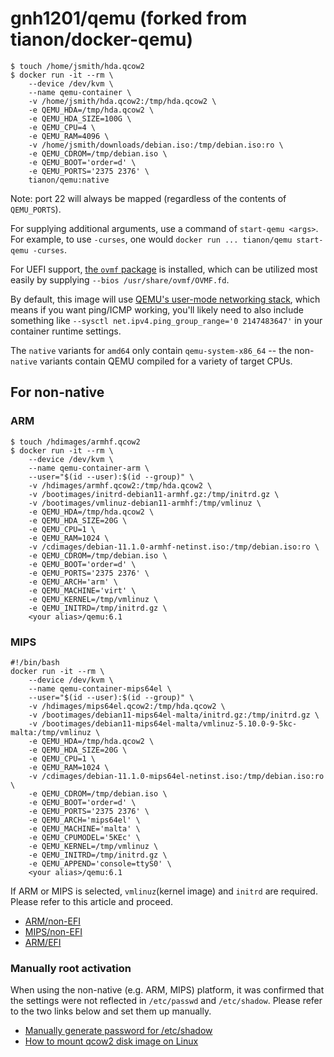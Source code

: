 # gnh1201/qemu (forked from tianon/docker-qemu)

```console
$ touch /home/jsmith/hda.qcow2
$ docker run -it --rm \
	--device /dev/kvm \
	--name qemu-container \
	-v /home/jsmith/hda.qcow2:/tmp/hda.qcow2 \
	-e QEMU_HDA=/tmp/hda.qcow2 \
	-e QEMU_HDA_SIZE=100G \
	-e QEMU_CPU=4 \
	-e QEMU_RAM=4096 \
	-v /home/jsmith/downloads/debian.iso:/tmp/debian.iso:ro \
	-e QEMU_CDROM=/tmp/debian.iso \
	-e QEMU_BOOT='order=d' \
	-e QEMU_PORTS='2375 2376' \
	tianon/qemu:native
```

Note: port 22 will always be mapped (regardless of the contents of `QEMU_PORTS`).

For supplying additional arguments, use a command of `start-qemu <args>`. For example, to use `-curses`, one would `docker run ... tianon/qemu start-qemu -curses`.

For UEFI support, [the `ovmf` package](https://packages.debian.org/sid/ovmf) is installed, which can be utilized most easily by supplying `--bios /usr/share/ovmf/OVMF.fd`.

By default, this image will use [QEMU's user-mode networking stack](https://wiki.qemu.org/Documentation/Networking#User_Networking_.28SLIRP.29), which means if you want ping/ICMP working, you'll likely need to also include something like `--sysctl net.ipv4.ping_group_range='0 2147483647'` in your container runtime settings.

The `native` variants for `amd64` only contain `qemu-system-x86_64` -- the non-`native` variants contain QEMU compiled for a variety of target CPUs.

## For non-native

### ARM
```console
$ touch /hdimages/armhf.qcow2
$ docker run -it --rm \
    --device /dev/kvm \
    --name qemu-container-arm \
    --user="$(id --user):$(id --group)" \
    -v /hdimages/armhf.qcow2:/tmp/hda.qcow2 \
    -v /bootimages/initrd-debian11-armhf.gz:/tmp/initrd.gz \
    -v /bootimages/vmlinuz-debian11-armhf:/tmp/vmlinuz \
    -e QEMU_HDA=/tmp/hda.qcow2 \
    -e QEMU_HDA_SIZE=20G \
    -e QEMU_CPU=1 \
    -e QEMU_RAM=1024 \
    -v /cdimages/debian-11.1.0-armhf-netinst.iso:/tmp/debian.iso:ro \
    -e QEMU_CDROM=/tmp/debian.iso \
    -e QEMU_BOOT='order=d' \
    -e QEMU_PORTS='2375 2376' \
    -e QEMU_ARCH='arm' \
    -e QEMU_MACHINE='virt' \
    -e QEMU_KERNEL=/tmp/vmlinuz \
    -e QEMU_INITRD=/tmp/initrd.gz \
    <your alias>/qemu:6.1
```

### MIPS
```console
#!/bin/bash
docker run -it --rm \
    --device /dev/kvm \
    --name qemu-container-mips64el \
    --user="$(id --user):$(id --group)" \
    -v /hdimages/mips64el.qcow2:/tmp/hda.qcow2 \
    -v /bootimages/debian11-mips64el-malta/initrd.gz:/tmp/initrd.gz \
    -v /bootimages/debian11-mips64el-malta/vmlinuz-5.10.0-9-5kc-malta:/tmp/vmlinuz \
    -e QEMU_HDA=/tmp/hda.qcow2 \
    -e QEMU_HDA_SIZE=20G \
    -e QEMU_CPU=1 \
    -e QEMU_RAM=1024 \
    -v /cdimages/debian-11.1.0-mips64el-netinst.iso:/tmp/debian.iso:ro \
    -e QEMU_CDROM=/tmp/debian.iso \
    -e QEMU_BOOT='order=d' \
    -e QEMU_PORTS='2375 2376' \
    -e QEMU_ARCH='mips64el' \
    -e QEMU_MACHINE='malta' \
    -e QEMU_CPUMODEL='5KEc' \
    -e QEMU_KERNEL=/tmp/vmlinuz \
    -e QEMU_INITRD=/tmp/initrd.gz \
    -e QEMU_APPEND='console=ttyS0' \
    <your alias>/qemu:6.1
```

If ARM or MIPS is selected, `vmlinuz`(kernel image) and `initrd` are required. Please refer to this article and proceed.

   * [ARM/non-EFI](https://gist.github.com/KunoiSayami/934c7690dcf357f42537562dbdf90b56)
   * [MIPS/non-EFI](https://gist.github.com/bradfa/46ceff759a0cf9f392cc069c4f0f095a)
   * [ARM/EFI](https://gist.github.com/ag88/163a7c389af0c6dcef5a32a3394e8bac)

### Manually root activation

When using the non-native (e.g. ARM, MIPS) platform, it was confirmed that the settings were not reflected in `/etc/passwd` and `/etc/shadow`. Please refer to the two links below and set them up manually.

  * [Manually generate password for /etc/shadow](https://unix.stackexchange.com/questions/81240/manually-generate-password-for-etc-shadow)
  * [How to mount qcow2 disk image on Linux](https://www.xmodulo.com/mount-qcow2-disk-image-linux.html)
